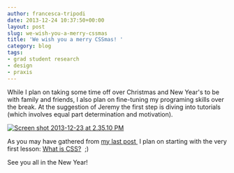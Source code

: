 ```yaml
---
author: francesca-tripodi
date: 2013-12-24 10:37:50+00:00
layout: post
slug: we-wish-you-a-merry-cssmas
title: 'We wish you a merry CSSmas! '
category: blog
tags:
- grad student research
- design
- praxis
---
```


While I plan on taking some time off over Christmas and New Year's to be with family and friends, I also plan on fine-tuning my programing skills over the break. At the suggestion of Jeremy the first step is diving into tutorials (which involves equal part determination and motivation).

[![Screen shot 2013-12-23 at 2.35.10 PM](http://static.scholarslab.org/wp-content/uploads/2013/12/Screen-shot-2013-12-23-at-2.35.10-PM-300x177.png)](http://static.scholarslab.org/wp-content/uploads/2013/12/Screen-shot-2013-12-23-at-2.35.10-PM.png)

As you may have gathered from [my last post ](https://scholarslab.org/grad-student-research/tongue-tied-in-css/) I plan on starting with the very first lesson: [What is CSS?](http://docs.webplatform.org/wiki/tutorials/learning_what_css_is)  ;)

See you all in the New Year!
